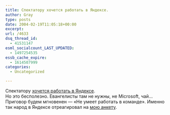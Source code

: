 ```yaml
---
title: Спектатору хочется работать в Яндексе.
author: Gray
type: posts
date: 2004-02-19T11:05:18+00:00
excerpt:
url: /4633
dsq_thread_id:
  - 41531147
esml_socialcount_LAST_UPDATED:
  - 1497254535
essb_cache_expire:
  - 1614507999
categories:
  - Uncategorized

---
```








Спектатору <a href="http://register.spectator.ru/19.02.2004/1/comments" target="_blank">хочется работать в Яндексе</a>.  
Но это бесполезно. Евангелисты там не нужны, не Microsoft, чай&#8230; Приговор будем мгновенен &#8212; &#171;Не умеет работать в команде&#187;. Именно так народ в Яндексе отреагировал на <a href="http://www.searchengines.ru/blog/archives/001779.html" target="_blank">мою анкету</a>.